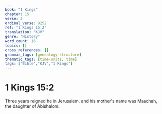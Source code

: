 ```yaml
---
book: "1 Kings"
chapter: 15
verse: 2
ordinal_verse: 9252
ref: "1 Kings 15:2"
translation: "KJV"
genre: "History"
word_count: 16
topics: []
cross_references: []
grammar_tags: [genealogy-structure]
thematic_tags: [time-units, time]
tags: ["Bible","KJV","1 Kings"]
---
```


# 1 Kings 15:2

Three years reigned he in Jerusalem. and his mother's name was Maachah, the daughter of Abishalom.
